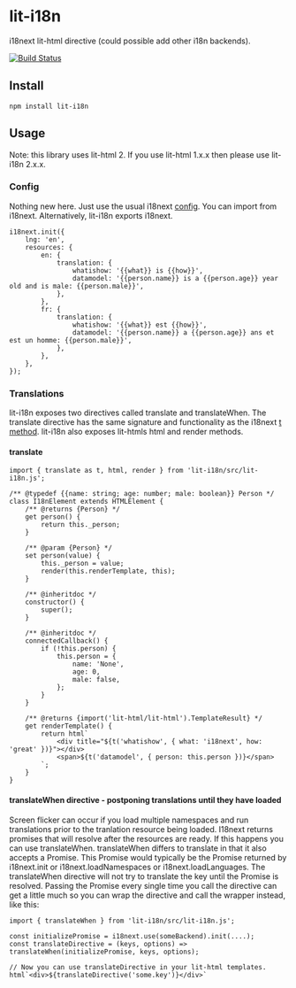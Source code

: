 # lit-i18n
i18next lit-html directive (could possible add other i18n backends).

[![Build Status](https://dev.azure.com/colscott/lit-i18n/_apis/build/status/colscott.lit-i18n?branchName=master)](https://dev.azure.com/colscott/lit-i18n/_build/latest?definitionId=2&branchName=master)

## Install
    npm install lit-i18n
## Usage
Note: this library uses lit-html 2. If you use lit-html 1.x.x then please use lit-i18n 2.x.x.
### Config
Nothing new here. Just use the usual i18next [config](https://www.i18next.com/overview/configuration-options). You can import from i18next. Alternatively, lit-i18n exports i18next.

    i18next.init({
        lng: 'en',
        resources: {
            en: {
                translation: {
                    whatishow: '{{what}} is {{how}}',
                    datamodel: '{{person.name}} is a {{person.age}} year old and is male: {{person.male}}',
                },
            },
            fr: {
                translation: {
                    whatishow: '{{what}} est {{how}}',
                    datamodel: '{{person.name}} a {{person.age}} ans et est un homme: {{person.male}}',
                },
            },
        },
    });

### Translations
lit-i18n exposes two directives called translate and translateWhen.
The translate directive has the same signature and functionality as the i18next [t method](https://www.i18next.com/overview/api#t). lit-i18n also exposes lit-htmls html and render methods.

#### translate    
    import { translate as t, html, render } from 'lit-i18n/src/lit-i18n.js';

    /** @typedef {{name: string; age: number; male: boolean}} Person */
    class I18nElement extends HTMLElement {
        /** @returns {Person} */
        get person() {
            return this._person;
        }

        /** @param {Person} */
        set person(value) {
            this._person = value;
            render(this.renderTemplate, this);
        }

        /** @inheritdoc */
        constructor() {
            super();
        }

        /** @inheritdoc */
        connectedCallback() {
            if (!this.person) {
                this.person = {
                    name: 'None',
                    age: 0,
                    male: false,
                };
            }
        }

        /** @returns {import('lit-html/lit-html').TemplateResult} */
        get renderTemplate() {
            return html`
                <div title="${t('whatishow', { what: 'i18next', how: 'great' })}"></div>
                <span>${t('datamodel', { person: this.person })}</span>
            `;
        }
    }

#### translateWhen directive - postponing translations until they have loaded
Screen flicker can occur if you load multiple namespaces and run translations prior to the tranlation resource being loaded. I18next returns promises that will resolve after the resources are ready.
If this happens you can use translateWhen.
translateWhen differs to translate in that it also accepts a Promise. This Promise would typically be the Promise returned by i18next.init or i18next.loadNamespaces or i18next.loadLanguages. The translateWhen directive will not try to translate the key until the Promise is resolved.
Passing the Promise every single time you call the directive can get a little much so you can wrap the directive and call the wrapper instead, like this:

    import { translateWhen } from 'lit-i18n/src/lit-i18n.js';

    const initializePromise = i18next.use(someBackend).init(....);
    const translateDirective = (keys, options) => translateWhen(initializePromise, keys, options);

    // Now you can use translateDirective in your lit-html templates.
    html`<div>${translateDirective('some.key')}</div>`